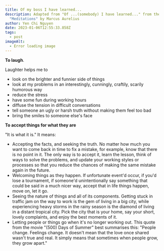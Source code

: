 ```yaml
---
title: Of my boss I have learned...
description: Adapted from "Of ...(somebody) I have learned..." from the book
  "Meditations" by Marcus Aurelius
author: Yen Chi Nguyen
date: 2023-01-06T12:55:33.858Z
tags:
  - post
imageAlt:
  - Error loading image
---
```

**To laugh**. 

Laughter helps me to 

* look on the brighter and funnier side of things
* look at my problems in an interestingly, cunningly, craftily, scarily humorous way
* reduce the stress
* have some fun during working hours
* diffuse the tension in difficult conversations
* tell someone an ugly or harsh truth without making them feel too bad
* bring the smiles to someone else's face

**To accept things for what they are**

"It is what it is." It means:

* Accepting the facts, and seeking the truth. No matter how much you want to come back in time to fix a mistake, for example, know that there is no point in it. The only way is to accept it, learn the lesson, think of ways to solve the problems, and update your working styles or processes so that you reduce the chances of making the same mistake again in the future. 
* Welcoming things as they happen. If unfortunate event'd occur, if you'd lose a tournament, if someone'd unintentionally say something that could be said in a much nicer way, accept that in life things happen, move on, let it go. 
* Seeing the nature of things and all of its components. Getting stuck in traffic jam on the way to work is the gem of living in a big city, while experiencing heavy storms in the rainy season is the diamond of living in a distant tropical city. Pick the city that is your home, say your short, lovely complaints, and enjoy the best moments of it.
* Letting people or things go when it's no longer working out. This quote from the movie "(500) Days of Summer" best summarises this: "People change. Feelings change. It doesn't mean that the love once shared wasn't true and real. It simply means that sometimes when people grow, they grow apart."
